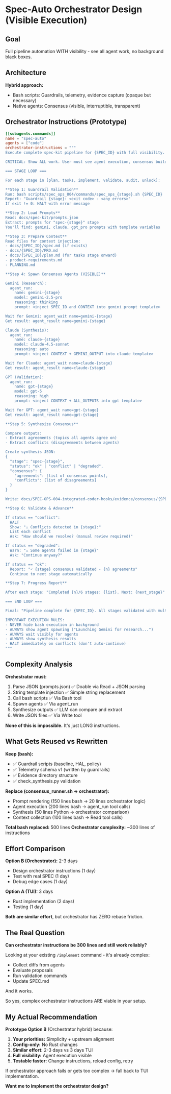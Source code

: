 # Spec-Auto Orchestrator Design (Visible Execution)

## Goal
Full pipeline automation WITH visibility - see all agent work, no background black boxes.

## Architecture

**Hybrid approach:**
- Bash scripts: Guardrails, telemetry, evidence capture (opaque but necessary)
- Native agents: Consensus (visible, interruptible, transparent)

## Orchestrator Instructions (Prototype)

```toml
[[subagents.commands]]
name = "spec-auto"
agents = ["code"]
orchestrator-instructions = """
Execute complete spec-kit pipeline for {SPEC_ID} with full visibility.

CRITICAL: Show ALL work. User must see agent execution, consensus building, validation.

=== STAGE LOOP ===

For each stage in [plan, tasks, implement, validate, audit, unlock]:

**Step 1: Guardrail Validation**
Run: bash scripts/spec_ops_004/commands/spec_ops_{stage}.sh {SPEC_ID}
Report: "Guardrail {stage}: <exit code> - <any errors>"
If exit != 0: HALT with error message

**Step 2: Load Prompts**
Read: docs/spec-kit/prompts.json
Extract: prompts for "spec-{stage}" stage
You'll find: gemini, claude, gpt_pro prompts with template variables

**Step 3: Prepare Context**
Read files for context injection:
- docs/{SPEC_ID}/spec.md (if exists)
- docs/{SPEC_ID}/PRD.md
- docs/{SPEC_ID}/plan.md (for tasks stage onward)
- product-requirements.md
- PLANNING.md

**Step 4: Spawn Consensus Agents (VISIBLE)**

Gemini (Research):
  agent_run:
    name: gemini-{stage}
    model: gemini-2.5-pro
    reasoning: thinking
    prompt: <inject SPEC_ID and CONTEXT into gemini prompt template>

Wait for Gemini: agent_wait name=gemini-{stage}
Get result: agent_result name=gemini-{stage}

Claude (Synthesis):
  agent_run:
    name: claude-{stage}
    model: claude-4.5-sonnet
    reasoning: auto
    prompt: <inject CONTEXT + GEMINI_OUTPUT into claude template>

Wait for Claude: agent_wait name=claude-{stage}
Get result: agent_result name=claude-{stage}

GPT (Validation):
  agent_run:
    name: gpt-{stage}
    model: gpt-5
    reasoning: high
    prompt: <inject CONTEXT + ALL_OUTPUTS into gpt template>

Wait for GPT: agent_wait name=gpt-{stage}
Get result: agent_result name=gpt-{stage}

**Step 5: Synthesize Consensus**

Compare outputs:
- Extract agreements (topics all agents agree on)
- Extract conflicts (disagreements between agents)

Create synthesis JSON:
{
  "stage": "spec-{stage}",
  "status": "ok" | "conflict" | "degraded",
  "consensus": {
    "agreements": [list of consensus points],
    "conflicts": [list of disagreements]
  }
}

Write: docs/SPEC-OPS-004-integrated-coder-hooks/evidence/consensus/{SPEC_ID}/spec-{stage}_<timestamp>_synthesis.json

**Step 6: Validate & Advance**

If status == "conflict":
  HALT
  Show: "⚠ Conflicts detected in {stage}:"
  List each conflict
  Ask: "How should we resolve? (manual review required)"

If status == "degraded":
  Warn: "⚠ Some agents failed in {stage}"
  Ask: "Continue anyway?"

If status == "ok":
  Report: "✓ {stage} consensus validated - {n} agreements"
  Continue to next stage automatically

**Step 7: Progress Report**

After each stage: "Completed {n}/6 stages: {list}. Next: {next_stage}"

=== END LOOP ===

Final: "Pipeline complete for {SPEC_ID}. All stages validated with multi-agent consensus."

IMPORTANT EXECUTION RULES:
- NEVER hide bash execution in background
- ALWAYS show agent spawning ("Launching Gemini for research...")
- ALWAYS wait visibly for agents
- ALWAYS show synthesis results
- HALT immediately on conflicts (don't auto-continue)
"""
```

## Complexity Analysis

**Orchestrator must:**
1. Parse JSON (prompts.json) ✅ Doable via Read + JSON parsing
2. String template injection ✅ Simple string replacement
3. Call bash scripts ✅ Via Bash tool
4. Spawn agents ✅ Via agent_run
5. Synthesize outputs ✅ LLM can compare and extract
6. Write JSON files ✅ Via Write tool

**None of this is impossible.** It's just LONG instructions.

## What Gets Reused vs Rewritten

**Keep (bash):**
- ✅ Guardrail scripts (baseline, HAL, policy)
- ✅ Telemetry schema v1 (written by guardrails)
- ✅ Evidence directory structure
- ✅ check_synthesis.py validation

**Replace (consensus_runner.sh → orchestrator):**
- Prompt rendering (150 lines bash → 20 lines orchestrator logic)
- Agent execution (200 lines bash → agent_run tool calls)
- Synthesis (50 lines Python → orchestrator comparison)
- Context collection (100 lines bash → Read tool calls)

**Total bash replaced:** 500 lines
**Orchestrator complexity:** ~300 lines of instructions

## Effort Comparison

**Option B (Orchestrator):** 2-3 days
- Design orchestrator instructions (1 day)
- Test with real SPEC (1 day)
- Debug edge cases (1 day)

**Option A (TUI):** 3 days
- Rust implementation (2 days)
- Testing (1 day)

**Both are similar effort**, but orchestrator has ZERO rebase friction.

## The Real Question

**Can orchestrator instructions be 300 lines and still work reliably?**

Looking at your existing `/implement` command - it's already complex:
- Collect diffs from agents
- Evaluate proposals
- Run validation commands
- Update SPEC.md

And it works.

So yes, complex orchestrator instructions ARE viable in your setup.

## My Actual Recommendation

**Prototype Option B** (Orchestrator hybrid) because:

1. **Your priorities:** Simplicity + upstream alignment
2. **Config-only:** No Rust changes
3. **Similar effort:** 2-3 days vs 3 days TUI
4. **Full visibility:** Agent execution visible
5. **Testable faster:** Change instructions, reload config, retry

If orchestrator approach fails or gets too complex → fall back to TUI implementation.

**Want me to implement the orchestrator design?**